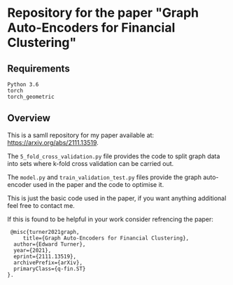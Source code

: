 # Repository for the paper "Graph Auto-Encoders for Financial Clustering"

## Requirements
```
Python 3.6
torch
torch_geometric
```
## Overview
This is a samll repository for my paper available at: https://arxiv.org/abs/2111.13519.

The ```5_fold_cross_validation.py``` file provides the code to split graph data into sets where k-fold cross validation can be carried out.

The ```model.py``` and ```train_validation_test.py``` files provide the graph auto-encoder used in the paper and the code to optimise it.

This is just the basic code used in the paper, if you want anything additional feel free to contact me.

If this is found to be helpful in your work consider refrencing the paper:

     @misc{turner2021graph,
         title={Graph Auto-Encoders for Financial Clustering}, 
      author={Edward Turner},
      year={2021},
      eprint={2111.13519},
      archivePrefix={arXiv},
      primaryClass={q-fin.ST}
    }.
